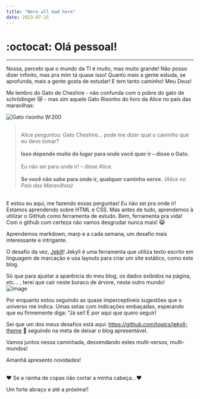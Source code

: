 ```yaml
---
title: "Were all mad here"
date: 2023-07-15
---
```


# :octocat: Olá pessoal! 

---

Nossa, percebi que o mundo da TI é muito, mas muito grande! Não posso dizer infinito, mas pra mim tá quase isso! 
Quanto mais a gente estuda, se aprofunda, mais a gente gosta de estudar! E tem tanto caminho! Meu Deus!

Me lembro do Gato de Cheshire - não confunda com o pobre do gato de schrödinger 😿 - mas sim aquele Gato Risonho do livro da Alice no país das maravilhas:

![Gato risonho W:200](https://cdn.pensador.com/img/frase/le/wi/lewis_carroll_alice_perguntou_gato_cheshire_pode_me_diz_lleqmzo.jpg)

><br> Alice perguntou: Gato Cheshire... pode me dizer qual o caminho que eu devo tomar? </br>
  > <br> **Isso depende muito do lugar para onde você quer ir – disse o Gato.** </br>
><br> Eu não sei para onde ir! – disse Alice.</br>
<br> **Se você não sabe para onde ir, qualquer caminho serve.** *(Alice no País das Maravilhas)*


  <br> E estou eu aqui, me fazendo essas perguntas! Eu não sei pra onde ir! </br>
  Estamos aprendendo sobre HTML e CSS.
  Mas antes de tudo, aprendemos à utilizar o GitHub como ferramenta de estudo. Bem, ferramenta pra vida! Com o github com certeza não vamos desgrudar nunca mais! 😹

  Aprendemos markdown, marp e a cada semana, um desafio mais interessante e intrigante. 

  O desafio da vez, [Jekill](https://jekyllrb.com/docs/)! Jekyll é uma ferramenta que utiliza texto escrito em linguagem de marcação e usa layouts para criar um site estático, como este blog. 
 
  Só que para ajustar a aparência do meu blog, os dados exibidos na página, etc... , terei que cair neste buraco de árvore, neste outro mundo!  
  ![image](https://github.com/jmtannus/Blog-DC23/assets/61756665/59c6e992-bb07-40b5-9c8a-c86653238443)

  Por enquanto estou seguindo as quase imperceptíveis sugestões que o universo me indica. Umas setas com indicações embaçadas, esperando que eu firmemente diga: "Já sei! É por aqui que quero seguir! 

  Sei que um dos meus desafios está aqui: https://github.com/topics/jekyll-theme 🤞 seguindo na meta de deixar o blog apresentável.  
  
  Vamos juntos nessa caminhada, desvendando estes multi-versos, multi-mundos! 

  Amanhã apresento novidades!
  
  <br> ❤️ Se a rainha de copas não cortar a minha cabeça...❤️ </br>

  
  Um forte abraço e até a próxima!!

 
